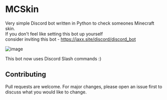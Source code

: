 # MCSkin
Very simple Discord bot written in Python to check someones Minecraft skin.<br>
If you don't feel like setting this bot up yourself<br>
consider inviting this bot - https://jaxx.site/discord/discord_bot

![image](https://cdn.discordapp.com/attachments/922873921517268993/1089037694086156318/image.png)

This bot now uses Discord Slash commands :)

## Contributing

Pull requests are welcome. For major changes, please open an issue first
to discuss what you would like to change.

